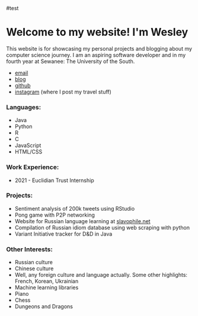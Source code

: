 
<html>
  <head>
    <title>
      Wesley Bailey's Website
    </title>
  </head>
  <body>
    #test
    <div class="container">
      <div class="blurb">
        <h1>Welcome to my website! I'm Wesley</h1>
      </div>
    </div>
    <footer>
      <p>
        This website is for showcasing my personal projects and blogging about my computer science journey. I am an aspiring software developer and in my fourth year at Sewanee: The University of the South.
      <ul>
        <li>
          <a href="mailto:weschess@yahoo.com">email</a>
        </li>
        <li>
          <a href="/blog">blog</a>
        </li>
        <li>
          <a href="https://github.com/thomaswesleyb">github</a>
        </li>
        <li>
          <a href="https://www.instagram.com/probablywesley/">instagram</a> (where I post my travel stuff)
        </li>
      </ul>
      <h3>Languages:</h3>
      <ul>
        <li> Java </li>
        <li> Python </li>
        <li> R </li>
        <li> C </li>
        <li> JavaScript </li>
        <li> HTML/CSS </li>
      </ul>
      <h3> Work Experience: </h3>
      <ul>
        <li> 2021 - Euclidian Trust Internship </li>
      </ul>
      <h3> Projects: </h3>
      <ul>
        <li> Sentiment analysis of 200k tweets using RStudio </li>
        <li> Pong game with P2P networking </li>
        <li> Website for Russian language learning at <a href="https://sites.google.com/a/sewanee.edu/slavophilenet/">slavophile.net</a> </li>
        <li> Compilation of Russian idiom database using web scraping with python</li>
        <li> Variant Initiative tracker for D&D in Java </li>
      </ul>
      <h3> Other Interests: </h3>
      <ul>
        <li> Russian culture </li>
        <li> Chinese culture </li>
        <li> Well, any foreign culture and language actually. Some other highlights: French, Korean, Ukrainian </li>
        <li> Machine learning libraries </li>
        <li> Piano </li>
        <li> Chess </li>
        <li> Dungeons and Dragons </li>
      </ul>
   </footer>
  </body>
</html>
